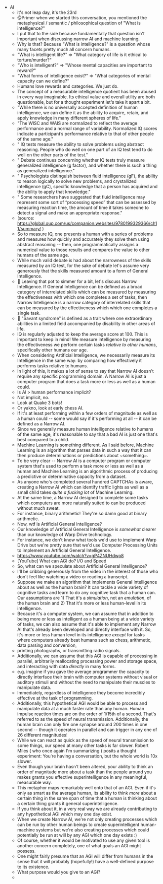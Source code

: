 - AI
    - <thenori> it's not leap day, it's the 23rd
    - <thenori> @Primer when we started this conversation, you mentioned the metaphysical / semantic / philosophical question of "What is intelligence?"
    - <thenori> I put that to the side because fundamentally that question isn't important when discussing narrow AI and machine learning.
    - <thenori> Why is that? Because "What is intelligence?" is a question whose many facets pretty much all concern humans.
    - <thenori> "What is intelligent life?" => "What category of life is it ethical to torture/murder?"
    - <thenori> "Who is intelligent?" => "Whose mental capacities are important to reward?"
    - <thenori> "What forms of intelligence exist?" => "What categories of mental capacity can we define?"
    - <thenori> Humans love rewards and categories. We just do.
    - <thenori> The concept of a measurable intelligence quotient has been abused in every way imaginable. Its ethical value and overall utility are both questionable, but for a thought experiment let's take it apart a bit.
    - <thenori> "While there is no universally accepted definition of human intelligence, we can define it as the ability to acquire, retain, and apply knowledge in many different spheres of life."
    - <thenori> "The WISC and WAIS are normalized to reflect the average performance and a normal range of variability. Normalized IQ scores indicate a participant’s performance relative to that of other people of the same age."
    - <thenori> " IQ tests measure the ability to solve problems using abstract reasoning. People who do well on one part of an IQ test tend to do well on the other parts of the test."
    - <thenori> " Debate continues concerning whether IQ tests truly measure generalized intelligence (g factor), and whether there is such a thing as generalized intelligence."
    - <thenori> " Psychologists distinguish between fluid intelligence (gF), the ability to reason logically to solve new problems, and crystallized intelligence (gC), specific knowledge that a person has acquired and the ability to apply that knowledge."
    - <thenori> " Some researchers have suggested that fluid intelligence may represent some sort of “processing speed” that can be assessed by measuring reaction time, the amount of time it takes someone to detect a signal and make an appropriate response."
    - <thenori> (source: https://global.oup.com/us/companion.websites/9780199329366/ch11/summary/ )
    - <thenori> So to measure IQ, one presents a human with a series of problems and measures how quickly and accurately they solve them using abstract reasoning -- then, one programmatically assigns a numerical value to those results and compares the value to other humans of the same age.
    - <thenori> While much valid debate is had about the narrowness of the skills measured by an IQ test, for the sake of debate let's assume very generously that the skills measured amount to a form of General Intelligence.
    - <thenori> Leaving that pot to simmer for a bit, let's discuss Narrow Intelligence. If General Intelligence can be defined as a broad category of interrelated skills which can be measured by measuring the effectiveness with which one completes a set of tasks, then Narrow Intelligence is a narrow category of interrelated skills that can be measured by the effectiveness which which one completes a single task.
    - <thenori> "Savant syndrome" is defined as a trait where one extraordinary abilities in a limited field accompanied by disability in other areas of life.
    - <thenori> IQ is regularly adjusted to keep the average score at 100. This is important to keep in mind! We measure intelligence by measuring the effectiveness we perform certain tasks *relative to other humans*, specifically other humans our age.
    - <thenori> When considering Artificial Intelligence, we necessarily measure its Intelligence in the same way: by comparing how effectively it performs tasks relative to humans.
    - <thenori> In light of this, it makes a lot of sense to say that Narrow AI doesn't require any specific programming domain. A Narrow AI is just a computer program that does a task more or less as well as a human could.
    - <physiology> Is AI > human performance implicit?
    - <thenori> Not implicit, no.
    - <thenori> Look at Quake 3 bots!
    - <thenori> Or yakno, look at early chess AI.
    - <thenori> If it's at least performing within a few orders of magnitude as well as a human could -- some would say if it's performing at all -- it can be defined as a Narrow AI.
    - <thenori> Since we generally measure human intelligence relative to humans of the same age, it's reasonable to say that a bad AI is just one that's best compared to a child.
    - <thenori> Machine Learning is something different. As I said before, Machine Learning is an algorithm that parses data in such a way that it can then produce determinations or predictions about ~something~.
    - <thenori> To be very clear -- Narrow AI is a computer program or computer system that's used to perform a task more or less as well as a human and Machine Learning is an algorithmic process of producing a predictive or determinative capacity from a dataset.
    - <thenori> As anyone who's completed several hundred CAPTCHAs is aware, creating a Narrow AI which can identify traffic lights as well as a small child takes *quite a fucking lot* of Machine Learning.
    - <thenori> At the same time, a Narrow AI designed to complete some tasks which computers are more naturally suited to can be produced without much sweat.
    - <thenori> For instance, binary arithmetic! They're so damn good at binary arithmetic.
    - <thenori> Now, wtf is Artificial General Intelligence?
    - <thenori> Our knowledge of Artificial General Intelligence is *somewhat* clearer than our knowledge of Warp Drive technology.
    - <thenori> For instance, we don't know what tools we'd use to implement Warp Drive but we're pretty sure that we'd use Computer Processing Units to implement an Artificial General Intelligence.
    - <thenori> https://www.youtube.com/watch?v=gP4ZNUHdwp8
    - <nomind> [YouTube] What can AGI do? I/O and Speed
    - <thenori> So, what can we speculate about Artificial General Intelligence? 
    - <thenori> I'll be cribbing generously from the video in the interest of those who don't feel like watching a video or reading a transcript.
    - <thenori> Suppose we make an algorithm that implements General Intelligence about as well as the human brain? It can tackle a wide variety of cognitive tasks and learn to do any cognitive task that a human can. Our assumptions are 1) That it's a *simulation*, not an *emulation*, of the human brain and 2) That it's more or less human-level in its intelligence.
    - <thenori> Because it's a computer system, we can assume that in addition to being more or less as intelligent as a human being at a wide variety of tasks, we can also assume that it's able to implement any Narrow AI that's already been developed and directly interface with it. So, it's more or less human level in its intelligence *except* for tasks where computers already beat humans such as chess, arithmetic, data parsing and conversion, 
    - <thenori> printing photographs, or transmitting radio signals.
    - <thenori> Additionally, we can assume that this AGI is capable of processing in parallel, arbitrarily reallocating processing power and storage space, and interacting with data *directly* in many forms.
    - <thenori> e.g. imagine if you gave the average programmer the capacity to directly interface their brain with computer systems without visual or auditory stimuli and without the need to manipulate their muscles to manipulate data.
    - <thenori> Immediately, regardless of intelligence they become incredibly effective at the task of programming.
    - <thenori> Additionally, this hypothetical AGI would be able to process and manipulate data at a much faster rate than any human. Human impulse reaction times are on the order of 1/15th of a second. That's referred to as the speed of neural transmission. Additionally, the human brain can only fire one synapse around 200 times in one second -- though it operates in parallel and can trigger in any one of 26 different magnitudes!
    - <thenori> While we can react as quick as the speed of neural transmission to some things, our speed at many other tasks is far slower. Robert Miles ( who once again I'm summarizing ) posits a thought experiment: You're having a conversation, but the whole world is 10x slower.
    - <thenori> Even though your brain hasn't been altered, your ability to think an order of magnitude more about a task than the people around you makes grants you effective superintelligence in any meaningful, measurable way.
    - <thenori> This metaphor maps remarkably well onto that of an AGI. Even if it's only as smart as the average human, its ability to think *more* about a certain thing in the same span of time that a human is thinking about a certain thing grants it general superintelligence.
    - <thenori> If you think about it, in a very real way we are already contributing to any hypothetical AGI which may one day exist.
    - <thenori> When we create Narrow AI, we're not only creating processes which can be run by other human beings to create superintelligent human-machine systems but we're also creating processes which could potentially be run at will by any AGI which one day exists :)
    - <thenori> Of course, whether it would be motivated to use any given tool is another concern completely, one of what goals an AGI might possess.
    - <thenori> One might fairly presume that an AGI will differ from humans in the sense that it will probably (hopefully!) have a well-defined purpose to its existence.
    - <thenori> What purpose would you give to an AGI?
    - 
